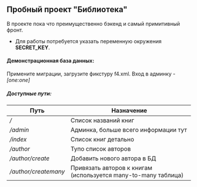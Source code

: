Пробный проект "Библиотека"
----

В проекте пока что преимущественно бэкенд и самый примитивный фронт.

- Для работы потребуется указать переменную окружения **SECRET_KEY**.

#### Демонстрационная база данных:
Примените миграции, загрузите фикстуру f4.xml. Вход в админку - *[one:one]*

##### Доступные пути:
Путь                  | Назначение|
-|-
*/*                   |Список названий книг|
*/admin*              |Админка, больше всего информации тут|
*/index*              |Список книг детально|
*/author*             |Тупо список авторов|
*/author/create*      |Добавить нового автора в БД|
*/author/createmany*  |Привязать авторов к книгам (используется many-to-many таблица)|
